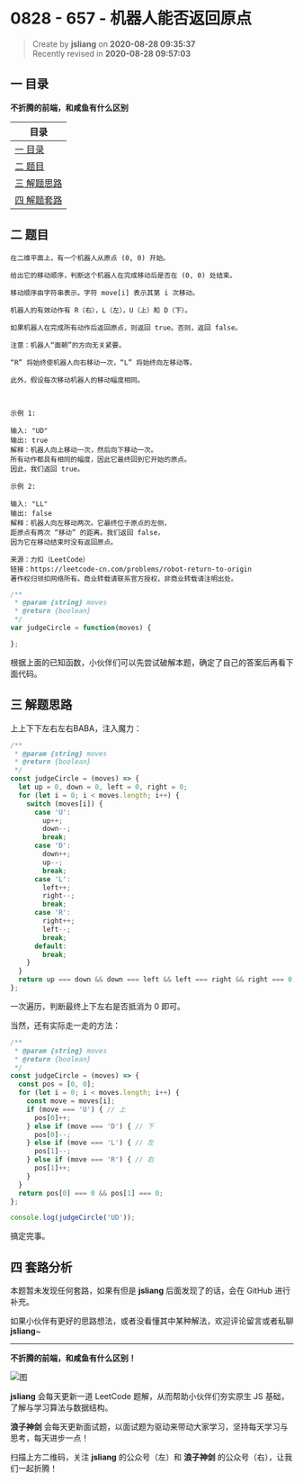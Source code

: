 0828 - 657 - 机器人能否返回原点
===

> Create by **jsliang** on **2020-08-28 09:35:37**  
> Recently revised in **2020-08-28 09:57:03**

## 一 目录

**不折腾的前端，和咸鱼有什么区别**

| 目录 |
| --- |
| [一 目录](#chapter-one) |
| [二 题目](#chapter-two) |
| [三 解题思路](#chapter-three) |
| [四 解题套路](#chapter-four) |

## 二 题目



```
在二维平面上，有一个机器人从原点 (0, 0) 开始。

给出它的移动顺序，判断这个机器人在完成移动后是否在 (0, 0) 处结束。

移动顺序由字符串表示。字符 move[i] 表示其第 i 次移动。

机器人的有效动作有 R（右），L（左），U（上）和 D（下）。

如果机器人在完成所有动作后返回原点，则返回 true。否则，返回 false。

注意：机器人“面朝”的方向无关紧要。

“R” 将始终使机器人向右移动一次，“L” 将始终向左移动等。
 
此外，假设每次移动机器人的移动幅度相同。

 

示例 1:

输入: "UD"
输出: true
解释：机器人向上移动一次，然后向下移动一次。
所有动作都具有相同的幅度，因此它最终回到它开始的原点。
因此，我们返回 true。

示例 2:

输入: "LL"
输出: false
解释：机器人向左移动两次。它最终位于原点的左侧，
距原点有两次 “移动” 的距离。我们返回 false，
因为它在移动结束时没有返回原点。

来源：力扣（LeetCode）
链接：https://leetcode-cn.com/problems/robot-return-to-origin
著作权归领扣网络所有。商业转载请联系官方授权，非商业转载请注明出处。
```

```js
/**
 * @param {string} moves
 * @return {boolean}
 */
var judgeCircle = function(moves) {

};
```

根据上面的已知函数，小伙伴们可以先尝试破解本题，确定了自己的答案后再看下面代码。

## 三 解题思路



上上下下左右左右BABA，注入魔力：

```js
/**
 * @param {string} moves
 * @return {boolean}
 */
const judgeCircle = (moves) => {
  let up = 0, down = 0, left = 0, right = 0;
  for (let i = 0; i < moves.length; i++) {
    switch (moves[i]) {
      case 'U':
        up++;
        down--;
        break;
      case 'D':
        down++;
        up--;
        break;
      case 'L':
        left++;
        right--;
        break;
      case 'R':
        right++;
        left--;
        break;
      default:
        break;
    }
  }
  return up === down && down === left && left === right && right === 0;
};
```

一次遍历，判断最终上下左右是否抵消为 0 即可。

当然，还有实际走一走的方法：

```js
/**
 * @param {string} moves
 * @return {boolean}
 */
const judgeCircle = (moves) => {
  const pos = [0, 0];
  for (let i = 0; i < moves.length; i++) {
    const move = moves[i];
    if (move === 'U') { // 上
      pos[0]++;
    } else if (move === 'D') { // 下
      pos[0]--;
    } else if (move === 'L') { // 左
      pos[1]--;
    } else if (move === 'R') { // 右
      pos[1]++;
    }
  }
  return pos[0] === 0 && pos[1] === 0;
};

console.log(judgeCircle('UD'));
```

搞定完事。

## 四 套路分析



本题暂未发现任何套路，如果有但是 **jsliang** 后面发现了的话，会在 GitHub 进行补充。

如果小伙伴有更好的思路想法，或者没看懂其中某种解法，欢迎评论留言或者私聊 **jsliang**~

---

**不折腾的前端，和咸鱼有什么区别！**

![图](https://github.com/LiangJunrong/document-library/blob/master/public-repertory/img/z-index-small.png?raw=true)

**jsliang** 会每天更新一道 LeetCode 题解，从而帮助小伙伴们夯实原生 JS 基础，了解与学习算法与数据结构。

**浪子神剑** 会每天更新面试题，以面试题为驱动来带动大家学习，坚持每天学习与思考，每天进步一点！

扫描上方二维码，关注 **jsliang** 的公众号（左）和 **浪子神剑** 的公众号（右），让我们一起折腾！

